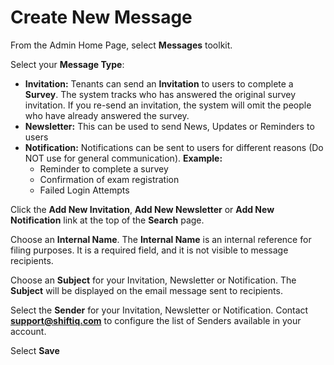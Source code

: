 # Create New Message

From the Admin Home Page, select **Messages** toolkit.

Select your **Message Type**:

* **Invitation:** Tenants can send an **Invitation** to users to complete a **Survey**. The system tracks who has answered the original survey invitation.  If you re-send an invitation, the system will omit the people who have already answered the survey.
* **Newsletter:**  This can be used to send News, Updates or Reminders to users
* **Notification:** Notifications can be sent to users for different reasons (Do NOT use for general communication). 
   **Example:**
   - Reminder to complete a survey
   - Confirmation of exam registration
   - Failed Login Attempts

Click the **Add New Invitation**, **Add New Newsletter** or **Add New Notification** link at the top of the **Search** page.

Choose an **Internal Name**.  The **Internal Name** is an internal reference for filing purposes. It is a required field, and it is not visible to message recipients.

Choose an **Subject** for your Invitation, Newsletter or Notification. The **Subject** will be displayed on the email message sent to recipients.

Select the **Sender** for your Invitation, Newsletter or Notification. Contact [**support@shiftiq.com**](mailto:support@shiftiq.com) to configure the list of Senders available in your account.

Select **Save**
